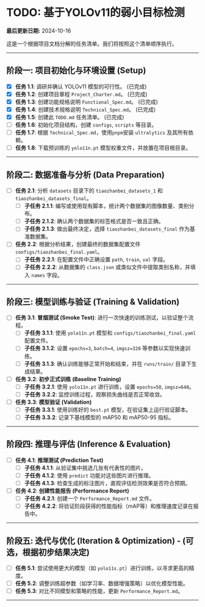 # TODO: 基于YOLOv11的弱小目标检测

**最后更新日期:** 2024-10-16

这是一个根据项目文档分解的任务清单。我们将按照这个清单顺序执行。

---

## 阶段一: 项目初始化与环境设置 (Setup)

- [x] **任务 1.1**: 调研并确认 YOLOv11 模型的可行性。 (已完成)
- [x] **任务 1.2**: 创建项目章程 `Project_Charter.md`。 (已完成)
- [x] **任务 1.3**: 创建功能规格说明 `Functional_Spec.md`。 (已完成)
- [x] **任务 1.4**: 创建技术规格说明 `Technical_Spec.md`。 (已完成)
- [x] **任务 1.5**: 创建此 `TODO.md` 任务清单。 (已完成)
- [ ] **任务 1.6**: 初始化项目结构，创建 `configs`, `scripts` 等目录。
- [ ] **任务 1.7**: 根据 `Technical_Spec.md`，使用`pnpm`安装 `ultralytics` 及其所有依赖。
- [ ] **任务 1.8**: 下载预训练的 `yolo11n.pt` 模型权重文件，并放置在项目根目录。

---

## 阶段二: 数据准备与分析 (Data Preparation)

- [ ] **任务 2.1**: 分析 `datasets` 目录下的 `tiaozhanbei_datasets_1` 和 `tiaozhanbei_datasets_final`。
    - [ ] **子任务 2.1.1**: 编写或使用现有脚本，统计两个数据集的图像数量、类别分布。
    - [ ] **子任务 2.1.2**: 确认两个数据集的标签格式是否一致且正确。
    - [ ] **子任务 2.1.3**: 做出最终决定，选择 `tiaozhanbei_datasets_final` 作为基准数据集。
- [ ] **任务 2.2**: 根据分析结果，创建最终的数据集配置文件 `configs/tiaozhanbei_final.yaml`。
    - [ ] **子任务 2.2.1**: 在配置文件中正确设置 `path`, `train`, `val` 字段。
    - [ ] **子任务 2.2.2**: 从数据集的 `class.json` 或类似文件中提取类别名称，并填入 `names` 字段。

---

## 阶段三: 模型训练与验证 (Training & Validation)

- [ ] **任务 3.1**: **冒烟测试 (Smoke Test)**: 进行一次快速的训练测试，以验证整个流程。
    - [ ] **子任务 3.1.1**: 使用 `yolo11n.pt` 模型和 `configs/tiaozhanbei_final.yaml` 配置文件。
    - [ ] **子任务 3.1.2**: 设置 `epochs=3`, `batch=4`, `imgsz=320` 等参数以实现快速训练。
    - [ ] **子任务 3.1.3**: 确认训练能够正常开始和结束，并在 `runs/train/` 目录下生成结果。
- [ ] **任务 3.2**: **初步正式训练 (Baseline Training)**
    - [ ] **子任务 3.2.1**: 使用 `yolo11n.pt` 进行训练，设置 `epochs=50`, `imgsz=640`。
    - [ ] **子任务 3.2.2**: 监控训练过程，观察损失曲线是否正常收敛。
- [ ] **任务 3.3**: **模型验证 (Validation)**
    - [ ] **子任务 3.3.1**: 使用训练好的 `best.pt` 模型，在验证集上运行验证脚本。
    - [ ] **子任务 3.3.2**: 记录下基线模型的 mAP50 和 mAP50-95 指标。

---

## 阶段四: 推理与评估 (Inference & Evaluation)

- [ ] **任务 4.1**: **推理测试 (Prediction Test)**
    - [ ] **子任务 4.1.1**: 从验证集中挑选几张有代表性的图片。
    - [ ] **子任务 4.1.2**: 使用 `predict` 功能对这些图片进行推理。
    - [ ] **子任务 4.1.3**: 检查生成的标注图片，直观评估检测效果是否符合预期。
- [ ] **任务 4.2**: **创建性能报告 (Performance Report)**
    - [ ] **子任务 4.2.1**: 创建一个 `Performance_Report.md` 文件。
    - [ ] **子任务 4.2.2**: 将验证阶段获得的性能指标（mAP等）和推理速度记录在报告中。

---

## 阶段五: 迭代与优化 (Iteration & Optimization) - (可选，根据初步结果决定)

- [ ] **任务 5.1**: 尝试使用更大的模型（如 `yolo11s.pt`）进行训练，以寻求更高的精度。
- [ ] **任务 5.2**: 调整训练超参数（如学习率、数据增强策略）以优化模型性能。
- [ ] **任务 5.3**: 对比不同模型和策略的性能，更新 `Performance_Report.md`。

--- 